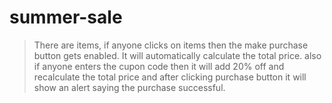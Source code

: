 # summer-sale
>There are items, if anyone clicks on items then the make purchase button gets enabled.
>It will automatically calculate the total price.
> also if anyone enters the cupon code then it will add 20% off and recalculate the total price and after clicking purchase button it will show an alert saying the purchase successful.
